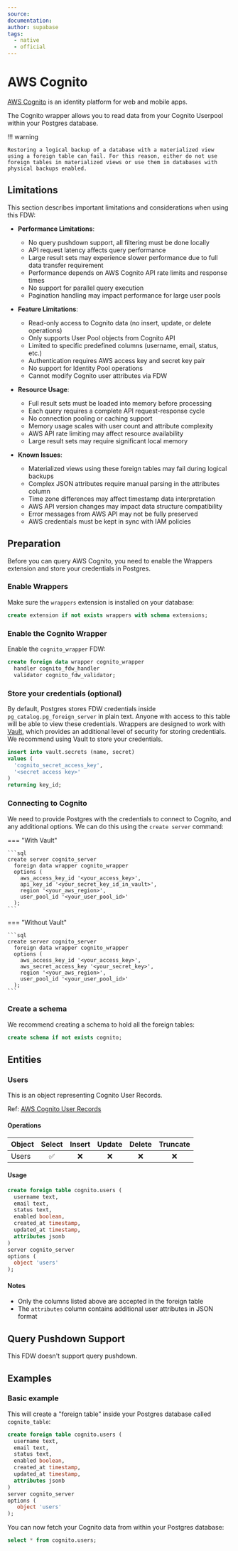 ```yaml
---
source:
documentation:
author: supabase
tags:
  - native
  - official
---
```


# AWS Cognito

[AWS Cognito](https://docs.aws.amazon.com/cognito/latest/developerguide/what-is-amazon-cognito.html) is an identity platform for web and mobile apps.

The Cognito wrapper allows you to read data from your Cognito Userpool within your Postgres database.

!!! warning

    Restoring a logical backup of a database with a materialized view using a foreign table can fail. For this reason, either do not use foreign tables in materialized views or use them in databases with physical backups enabled.

## Limitations

This section describes important limitations and considerations when using this FDW:

- **Performance Limitations**:
  - No query pushdown support, all filtering must be done locally
  - API request latency affects query performance
  - Large result sets may experience slower performance due to full data transfer requirement
  - Performance depends on AWS Cognito API rate limits and response times
  - No support for parallel query execution
  - Pagination handling may impact performance for large user pools

- **Feature Limitations**:
  - Read-only access to Cognito data (no insert, update, or delete operations)
  - Only supports User Pool objects from Cognito API
  - Limited to specific predefined columns (username, email, status, etc.)
  - Authentication requires AWS access key and secret key pair
  - No support for Identity Pool operations
  - Cannot modify Cognito user attributes via FDW

- **Resource Usage**:
  - Full result sets must be loaded into memory before processing
  - Each query requires a complete API request-response cycle
  - No connection pooling or caching support
  - Memory usage scales with user count and attribute complexity
  - AWS API rate limiting may affect resource availability
  - Large result sets may require significant local memory

- **Known Issues**:
  - Materialized views using these foreign tables may fail during logical backups
  - Complex JSON attributes require manual parsing in the attributes column
  - Time zone differences may affect timestamp data interpretation
  - AWS API version changes may impact data structure compatibility
  - Error messages from AWS API may not be fully preserved
  - AWS credentials must be kept in sync with IAM policies

## Preparation

Before you can query AWS Cognito, you need to enable the Wrappers extension and store your credentials in Postgres.

### Enable Wrappers

Make sure the `wrappers` extension is installed on your database:

```sql
create extension if not exists wrappers with schema extensions;
```

### Enable the Cognito Wrapper

Enable the `cognito_wrapper` FDW:

```sql
create foreign data wrapper cognito_wrapper
  handler cognito_fdw_handler
  validator cognito_fdw_validator;
```

### Store your credentials (optional)

By default, Postgres stores FDW credentials inside `pg_catalog.pg_foreign_server` in plain text. Anyone with access to this table will be able to view these credentials. Wrappers are designed to work with [Vault](https://supabase.com/docs/guides/database/vault), which provides an additional level of security for storing credentials. We recommend using Vault to store your credentials.

```sql
insert into vault.secrets (name, secret)
values (
  'cognito_secret_access_key',
  '<secret access key>'
)
returning key_id;
```

### Connecting to Cognito

We need to provide Postgres with the credentials to connect to Cognito, and any additional options. We can do this using the `create server` command:

=== "With Vault"

    ```sql
    create server cognito_server
      foreign data wrapper cognito_wrapper
      options (
        aws_access_key_id '<your_access_key>',
        api_key_id '<your_secret_key_id_in_vault>',
        region '<your_aws_region>',
        user_pool_id '<your_user_pool_id>'
      );
    ```

=== "Without Vault"

    ```sql
    create server cognito_server
      foreign data wrapper cognito_wrapper
      options (
        aws_access_key_id '<your_access_key>',
        aws_secret_access_key '<your_secret_key>',
        region '<your_aws_region>',
        user_pool_id '<your_user_pool_id>'
      );
    ```

### Create a schema

We recommend creating a schema to hold all the foreign tables:

```sql
create schema if not exists cognito;
```

## Entities

### Users

This is an object representing Cognito User Records.

Ref: [AWS Cognito User Records](https://docs.aws.amazon.com/cognito/latest/developerguide/cognito-user-identity-pools.html)

#### Operations

| Object | Select | Insert | Update | Delete | Truncate |
| ------ | :----: | :----: | :----: | :----: | :------: |
| Users  |   ✅    |   ❌    |   ❌    |   ❌    |    ❌     |

#### Usage

```sql
create foreign table cognito.users (
  username text,
  email text,
  status text,
  enabled boolean,
  created_at timestamp,
  updated_at timestamp,
  attributes jsonb
)
server cognito_server
options (
  object 'users'
);
```

#### Notes

- Only the columns listed above are accepted in the foreign table
- The `attributes` column contains additional user attributes in JSON format

## Query Pushdown Support

This FDW doesn't support query pushdown.

## Examples

### Basic example

This will create a "foreign table" inside your Postgres database called `cognito_table`:

```sql
create foreign table cognito.users (
  username text,
  email text,
  status text,
  enabled boolean,
  created_at timestamp,
  updated_at timestamp,
  attributes jsonb
)
server cognito_server
options (
   object 'users'
);
```

You can now fetch your Cognito data from within your Postgres database:

```sql
select * from cognito.users;
```
